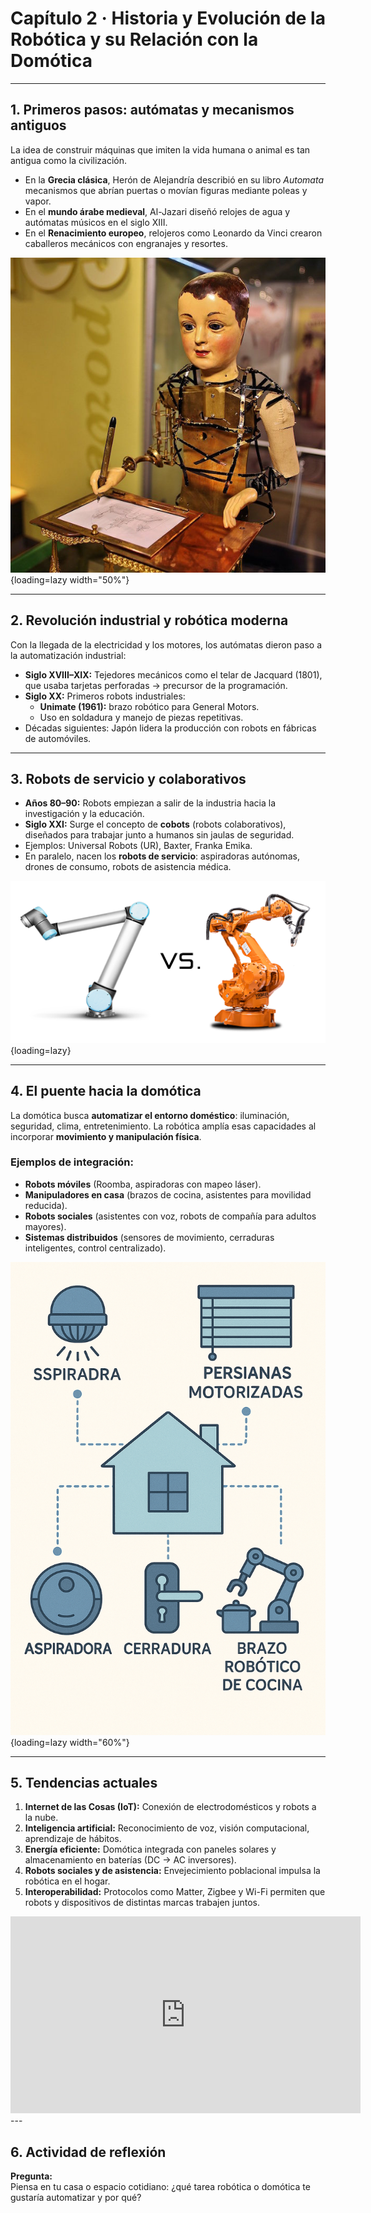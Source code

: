 # Capítulo 2 · Historia y Evolución de la Robótica y su Relación con la Domótica

---

## 1. Primeros pasos: autómatas y mecanismos antiguos

La idea de construir máquinas que imiten la vida humana o animal es tan antigua como la civilización.  
- En la **Grecia clásica**, Herón de Alejandría describió en su libro *Automata* mecanismos que abrían puertas o movían figuras mediante poleas y vapor.  
- En el **mundo árabe medieval**, Al-Jazari diseñó relojes de agua y autómatas músicos en el siglo XIII.  
- En el **Renacimiento europeo**, relojeros como Leonardo da Vinci crearon caballeros mecánicos con engranajes y resortes.

![Automaton](../../images/automaton.jpg){loading=lazy width="50%"}

---

## 2. Revolución industrial y robótica moderna

Con la llegada de la electricidad y los motores, los autómatas dieron paso a la automatización industrial:
- **Siglo XVIII–XIX:** Tejedores mecánicos como el telar de Jacquard (1801), que usaba tarjetas perforadas → precursor de la programación.  
- **Siglo XX:** Primeros robots industriales:
  - **Unimate (1961):** brazo robótico para General Motors.  
  - Uso en soldadura y manejo de piezas repetitivas.  
- Décadas siguientes: Japón lidera la producción con robots en fábricas de automóviles.


---

## 3. Robots de servicio y colaborativos

- **Años 80–90:** Robots empiezan a salir de la industria hacia la investigación y la educación.  
- **Siglo XXI:** Surge el concepto de **cobots** (robots colaborativos), diseñados para trabajar junto a humanos sin jaulas de seguridad.  
- Ejemplos: Universal Robots (UR), Baxter, Franka Emika.  
- En paralelo, nacen los **robots de servicio**: aspiradoras autónomas, drones de consumo, robots de asistencia médica.

![Robots](../../images/robots1.png){loading=lazy}

---

## 4. El puente hacia la domótica

La domótica busca **automatizar el entorno doméstico**: iluminación, seguridad, clima, entretenimiento. La robótica amplía esas capacidades al incorporar **movimiento y manipulación física**.

### Ejemplos de integración:
- **Robots móviles** (Roomba, aspiradoras con mapeo láser).  
- **Manipuladores en casa** (brazos de cocina, asistentes para movilidad reducida).  
- **Robots sociales** (asistentes con voz, robots de compañía para adultos mayores).  
- **Sistemas distribuidos** (sensores de movimiento, cerraduras inteligentes, control centralizado).  


![Domotica](../../images/domotica.png){loading=lazy width="60%"}

---

## 5. Tendencias actuales

1. **Internet de las Cosas (IoT):** Conexión de electrodomésticos y robots a la nube.  
2. **Inteligencia artificial:** Reconocimiento de voz, visión computacional, aprendizaje de hábitos.  
3. **Energía eficiente:** Domótica integrada con paneles solares y almacenamiento en baterías (DC → AC inversores).  
4. **Robots sociales y de asistencia:** Envejecimiento poblacional impulsa la robótica en el hogar.  
5. **Interoperabilidad:** Protocolos como Matter, Zigbee y Wi-Fi permiten que robots y dispositivos de distintas marcas trabajen juntos.


<iframe width="560" height="315" src="https://www.youtube.com/embed/1aSrP9dUc5E?si=glvub7bgKcnAlabZ" title="YouTube video player" frameborder="0" allow="accelerometer; autoplay; clipboard-write; encrypted-media; gyroscope; picture-in-picture; web-share" referrerpolicy="strict-origin-when-cross-origin" allowfullscreen></iframe>
---

## 6. Actividad de reflexión

**Pregunta:**  
Piensa en tu casa o espacio cotidiano: ¿qué tarea robótica o domótica te gustaría automatizar y por qué?  


